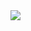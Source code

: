 <img src="https://capsule-render.vercel.app/api?type=waving&color=auto&height=200&section=header&text=Sioria's Github&fontSize=90" />
